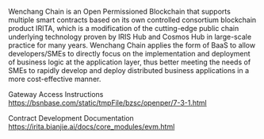Wenchang Chain is an Open Permissioned Blockchain that supports multiple smart contracts based on its own controlled consortium blockchain product IRITA, which is a modification of the cutting-edge public chain underlying technology proven by IRIS Hub and Cosmos Hub in large-scale practice for many years. Wenchang Chain applies the form of BaaS to allow developers/SMEs to directly focus on the implementation and deployment of business logic at the application layer, thus better meeting the needs of SMEs to rapidly develop and deploy distributed business applications in a more cost-effective manner.

Gateway Access Instructions https://bsnbase.com/static/tmpFile/bzsc/openper/7-3-1.html

Contract Development Documentation https://irita.bianjie.ai/docs/core_modules/evm.html
